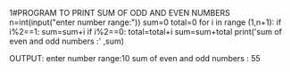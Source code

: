 1#PROGRAM TO PRINT SUM OF ODD AND EVEN NUMBERS
n=int(input("enter number range:"))
sum=0
total=0
for i in range (1,n+1):
    if i%2==1:
        sum=sum+i
    if i%2==0:
        total=total+i
sum=sum+total
print('sum of even and odd numbers :' ,sum)

OUTPUT:
enter number range:10
sum of even and odd numbers : 55
